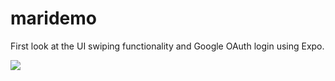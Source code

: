 # maridemo

First look at the UI swiping functionality and Google OAuth login using Expo.


![](https://j.gifs.com/QklnzL.gif)



